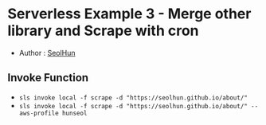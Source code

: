 # Serverless Example 3 - Merge other library and Scrape with cron
- Author : [SeolHun](https://github.com/Seolhun/)

## Invoke Function
- `sls invoke local -f scrape -d "https://seolhun.github.io/about/"`
- `sls invoke local -f scrape -d "https://seolhun.github.io/about/" --aws-profile hunseol`
